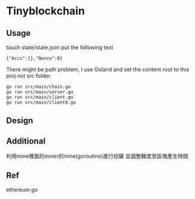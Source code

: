 Tinyblockchain
===
## Usage
touch state/state.json
put the following text
```$xslt
{"Accs":{},"Nonce":0}
```

There might be path problem, I use Goland and set the content root to this proj not src folder.
```
go run src/main/chain.go
go run src/main/server.go
go run src/main/client.go 
go run src/main/client0.go 
```
## Design
## Additional
利用mine裡面的miner的mine(goroutine)進行挖礦
並調整難度至區塊產生時間

## Ref
ethereum
go
